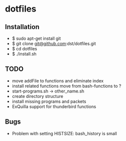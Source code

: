 # dotfiles


## Installation
- $ sudo apt-get install git
- $ git clone git@github.com:dst/dotfiles.git
- $ cd dotfiles
- $ ./install.sh

## TODO
- move addFile to functions and eliminate index
- install related functions move from bash-functions to ?
- start-programs.sh -> other_name.sh
- create directory structure
- install missing programs and packets
- ExQuilla support for thunderbird functions

## Bugs
- Problem with setting HISTSIZE: bash_history is small
